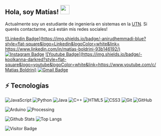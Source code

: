 ## Hola, soy Matías! <img src="https://raw.githubusercontent.com/aemmadi/aemmadi/master/wave.gif" width="30px">

Actualmente soy un estudiante de ingeniería en sistemas en la [UTN](https://www.utn.edu.ar/es/).
Si querés contactarme, acá están mis redes sociales!

[![Linkedin Badge](https://img.shields.io/badge/-anirudhemmadi-blue?style=flat-square&logo=Linkedin&logoColor=white&link= https://www.linkedin.com/in/matías-boldrini-93b146192/)]( https://www.linkedin.com/in/matías-boldrini-93b146192/)
[![Instagram Badge](https://img.shields.io/badge/-kanna6501-purple?style=flat-square&logo=instagram&logoColor=white&link=https://www.instagram.com/matibol_16/)](https://www.instagram.com/matibol_16/)
[![Youtube Badge](https://img.shields.io/badge/-koolkanna-darkred?style=flat-square&logo=youtube&logoColor=white&link=https://www.youtube.com/c/Matias Boldrini)](https://www.youtube.com/channel/UChnXf3O49gMiyDc_RhVcP7w)
[![Gmail Badge](https://img.shields.io/badge/-kanna6501@gmail.com-c14438?style=flat-square&logo=Gmail&logoColor=white&link=mailto:matias@boldrini.com.ar)](matias@boldrini.com.ar)

## ⚡ Tecnologías

![JavaScript](https://img.shields.io/badge/-JavaScript-black?style=flat-square&logo=javascript)
![Python](https://img.shields.io/badge/-Python-black?style=flat-square&logo=Python)
![Java](https://img.shields.io/badge/-java-E34A86?style=flat-square&logo=java)
![C++](https://img.shields.io/badge/-C++-00599C?style=flat-square&logo=c)
![HTML5](https://img.shields.io/badge/-HTML5-E34F26?style=flat-square&logo=html5&logoColor=white)
![CSS3](https://img.shields.io/badge/-CSS3-1572B6?style=flat-square&logo=css3)
![Git](https://img.shields.io/badge/-Git-black?style=flat-square&logo=git)
![GitHub](https://img.shields.io/badge/-GitHub-181717?style=flat-square&logo=github)

![Arduino](https://img.shields.io/badge/-BitBucket-darkblue?style=flat-square&logo=arduino)
![Processing](https://img.shields.io/badge/-Raspberry%20Pi-C51A4A?style=flat-square&logo=processing)

![Github Stats](https://github-readme-stats.vercel.app/api?username=aemmadi&count_private=true&show_icons=true&include_all_commits=true)
![Top Langs](https://github-readme-stats.vercel.app/api/top-langs/?username=Shadowfighter99=TeX&layout=compact)

![Visitor Badge](https://visitor-badge.laobi.icu/badge?page_id=aemmadi.aemmadi)
